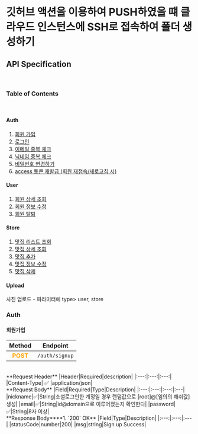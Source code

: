 # 깃허브 액션을 이용하여 PUSH하였을 떄 클라우드 인스턴스에 SSH로 접속하여 폴더 생성하기
## API Specification
​
### Table of Contents
​
#### Auth
1. [회원 가입](#회원가입)
2. [로그인](#로그인)
3. [이메일 중복 체크](#이메일-중복-체크)
3. [닉네임 중복 체크](#닉네임-중복-체크)
4. [비밀번호 변경하기](#비밀번호-변경하기)
5. [access 토큰 재발급 (회원 재접속/새로고침 시)](#access-토큰-재발급)
#### User
1. [회원 상세 조회](#회원-상세-조회)
2. [회원 정보 수정](#회원-정보-수정)
3. [회원 탈퇴](#회원-탈퇴)
#### Store
1. [맛집 리스트 조회](#맛집-리스트-조회)
2. [맛집 상세 조회](#맛집-상세-조회)
3. [맛집 추가](#맛집-추가)
4. [맛집 정보 수정](#맛집-정보-수정)
5. [맛집 삭제](#맛집-삭제)
#### Upload
사진 업로드 - 파라미터에 type> user, store
​
​
### Auth
#### 회원가입
|Method|Endpoint|
|:---:|:---:|
**<span style="color:orange">POST</span>**|`/auth/signup`|
<br>
​
**Request Header**
|Header|Required|description|
|:---:|:---:|:---:|
|Content-Type| ✅ |application/json|
<br>
​
**Request Body**
|Field|Required|Type|Description|
|:---:|:---:|:---:|:---|
|nickname|✅|String|소셜로그인한 계정일 경우 랜덤값으로 [root]@[임의의 해쉬값] 생성|
|email|✅|String|id@domain으로 이루어졌는지 확인한다|
|password|✅|String|8자 이상|
<br>
​
**Response Body**
​
**1. `200` OK**
|Field|Type|Description|
|:---:|:---:|:---|
|statusCode|number|200|
|msg|string|Sign up Success|
